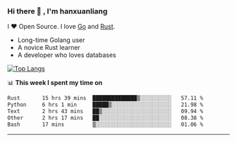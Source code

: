 ### Hi there 👋 , I'm hanxuanliang

<!--
**hanxuanliang/hanxuanliang** is a ✨ _special_ ✨ repository because its `README.md` (this file) appears on your GitHub profile.

Here are some ideas to get you started:

- 🔭 I’m currently working on ...
- 🌱 I’m currently learning ...
- 👯 I’m looking to collaborate on ...
- 🤔 I’m looking for help with ...
- 💬 Ask me about ...
- 📫 How to reach me: ...
- 😄 Pronouns: ...
- ⚡ Fun fact: ...
-->
I ❤ Open Source. I love [Go](https://golang.org) and [Rust](https://www.rust-lang.org/zh-CN/).

* Long-time Golang user
* A novice Rust learner
* A developer who loves databases

[![Top Langs](https://github-readme-stats.vercel.app/api?username=hanxuanliang&show_icons=true&count_private=true&line_height=40)](https://github.com/anuraghazra/github-readme-stats)

📊 **This week I spent my time on**
<!--START_SECTION:waka-->

```txt
Rust       15 hrs 39 mins  ██████████████▒░░░░░░░░░░   57.11 %
Python     6 hrs 1 min     █████▒░░░░░░░░░░░░░░░░░░░   21.98 %
Text       2 hrs 43 mins   ██▒░░░░░░░░░░░░░░░░░░░░░░   09.94 %
Other      2 hrs 17 mins   ██░░░░░░░░░░░░░░░░░░░░░░░   08.38 %
Bash       17 mins         ▒░░░░░░░░░░░░░░░░░░░░░░░░   01.06 %
```

<!--END_SECTION:waka-->

***
